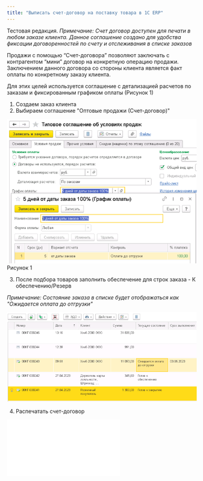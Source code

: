 ```yaml
---
title: "Выписать счет-договор на поставку товара в 1С ERP"
---
```


Тестовая редакция.
_Примечание: Счет договор доступен для печати в любом заказе клиента. Данное соглашение создано для удобства фиксации договоренностей по счету и отслеживания в списке заказов_

Продажи с помощью “Счет-договора” позволяют заключать с контрагентом “мини” договор на конкретную операцию продажи. Заключением данного договора со стороны клиента является факт оплаты по конкретному заказу клиента. 

Для этих целей используется соглашение с детализацией расчетов по заказам и фиксированным графиком оплаты (Рисунок 1)

1. Создаем заказ клиента
2. Выбираем соглашение "Оптовые продажи (Счет-договор)"

![](ERP/_attach/Pasted%20image%2020230428145223.png)
Рисунок 1

3. После подбора товаров заполнить обеспечение для строк заказа - К обеспечению/Резерв

_Примечание: Состояние заказа в списке будет отображаться как "Ожидается оплата до отгрузки"_

![](ERP/_attach/Pasted%20image%2020230428145527.png)

4. Распечатать счет-договор

![](ERP/_attach/Счет-договор%20№%2085%20от%2028.04.2023%201.pdf)
